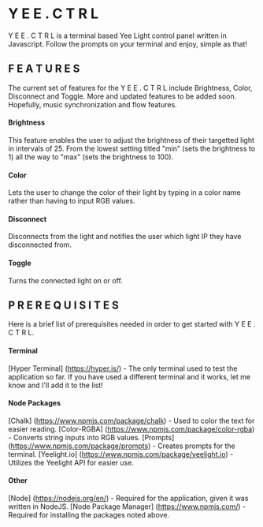 # Y E E . C T R L
Y E E . C T R L is a terminal based Yee Light control panel written in Javascript. Follow the prompts on your terminal and enjoy, simple as that!

## F E A T U R E S
The current set of features for the Y E E . C T R L include Brightness, Color, Disconnect and Toggle. More and updated features to be added soon. Hopefully, music synchronization and flow features.

#### Brightness
This feature enables the user to adjust the brightness of their targetted light in intervals of 25. From the lowest setting titled "min" (sets the brightness to 1) all the way to "max" (sets the brightness to 100).

#### Color
Lets the user to change the color of their light by typing in a color name rather than having to input RGB values. 

#### Disconnect
Disconnects from the light and notifies the user which light IP they have disconnected from.

#### Toggle
Turns the connected light on or off.
   
## P R E R E Q U I S I T E S
Here is a brief list of prerequisites needed in order to get started with Y E E . C T R L.

#### Terminal
[Hyper Terminal] (https://hyper.is/) - The only terminal used to test the application so far. If you have used a different terminal and it works, let me know and I'll add it to the list!

#### Node Packages
[Chalk] (https://www.npmjs.com/package/chalk) - Used to color the text for easier reading.
[Color-RGBA] (https://www.npmjs.com/package/color-rgba) - Converts string inputs into RGB values.
[Prompts] (https://www.npmjs.com/package/prompts) - Creates prompts for the terminal.
[Yeelight.io] (https://www.npmjs.com/package/yeelight.io) - Utilizes the Yeelight API for easier use.

#### Other
[Node] (https://nodejs.org/en/) - Required for the application, given it was written in NodeJS.
[Node Package Manager] (https://www.npmjs.com/) - Required for installing the packages noted above.
